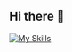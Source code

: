 ## Hi there 👋

[![My Skills](https://skillicons.dev/icons?i=aws,docker,firebase,react,flutter,java,mysql,notion,postgres,postman,redis,rust,stackoverflow,vscode,kubernetes&perline=4)](https://skillicons.dev)

<!--
**TemaDeveloper/TemaDeveloper** is a ✨ _special_ ✨ repository because its `README.md` (this file) appears on your GitHub profile.

Here are some ideas to get you started:

- 🔭 I’m currently working on ...
- 🌱 I’m currently learning ...
- 👯 I’m looking to collaborate on ...
- 🤔 I’m looking for help with ...
- 💬 Ask me about ...
- 📫 How to reach me: ...
- 😄 Pronouns: ...
- ⚡ Fun fact: ...
-->
